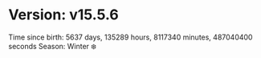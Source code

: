 # Version: v15.5.6
Time since birth: 5637 days, 135289 hours, 8117340 minutes, 487040400 seconds
Season: Winter ❄️
